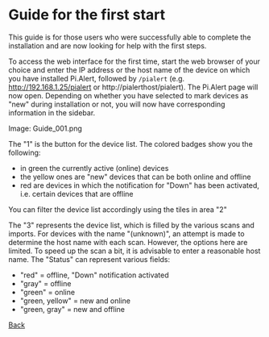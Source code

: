 # Guide for the first start
<!--- --------------------------------------------------------------------- --->

This guide is for those users who were successfully able to complete the installation and are now looking for help with the first steps.

To access the web interface for the first time, start the web browser of your choice and enter the IP address or the host name of the 
device on which you have installed Pi.Alert, followed by `/pialert` (e.g. http://192.168.1.25/pialert or http://pialerthost/pialert). 
The Pi.Alert page will now open. Depending on whether you have selected to mark devices as "new" during installation or not, you will 
now have corresponding information in the sidebar.

Image: Guide_001.png

The "1" is the button for the device list. The colored badges show you the following: 
- in green the currently active (online) devices
- the yellow ones are "new" devices that can be both online and offline
- red are devices in which the notification for "Down" has been activated, i.e. certain devices that are offline

You can filter the device list accordingly using the tiles in area "2"

The "3" represents the device list, which is filled by the various scans and imports. For devices with the name "(unknown)", an attempt is 
made to determine the host name with each scan. However, the options here are limited. To speed up the scan a bit, it is advisable to enter 
a reasonable host name.
The "Status" can represent various fields: 
 - "red" = offline, "Down" notification activated
 - "gray" = offline
 - "green" = online
 - "green, yellow" = new and online
 - "green, gray" = new and offline

[Back](https://github.com/leiweibau/Pi.Alert#api)

[Guide_001]:             https://raw.githubusercontent.com/leiweibau/Pi.Alert/assets/guide_001.png         "Guide_001"
